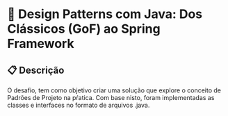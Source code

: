 # 📱 Design Patterns com Java: Dos Clássicos (GoF) ao Spring Framework

## 📋 Descrição
O desafio, tem como objetivo criar uma solução que explore o conceito de Padrões de Projeto na pŕatica. 
Com base nisto, foram implementadas as classes e interfaces no formato de arquivos .java.


